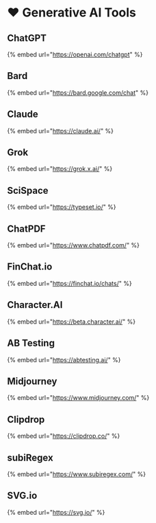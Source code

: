 # ❤ Generative AI Tools

## ChatGPT

{% embed url="https://openai.com/chatgpt" %}

## Bard

{% embed url="https://bard.google.com/chat" %}

## Claude

{% embed url="https://claude.ai/" %}

## Grok

{% embed url="https://grok.x.ai/" %}

## SciSpace

{% embed url="https://typeset.io/" %}

## ChatPDF

{% embed url="https://www.chatpdf.com/" %}

## FinChat.io

{% embed url="https://finchat.io/chats/" %}

## Character.AI

{% embed url="https://beta.character.ai/" %}

## AB Testing

{% embed url="https://abtesting.ai/" %}

## Midjourney

{% embed url="https://www.midjourney.com/" %}

## Clipdrop

{% embed url="https://clipdrop.co/" %}

## subiRegex

{% embed url="https://www.subiregex.com/" %}

## SVG.io

{% embed url="https://svg.io/" %}
